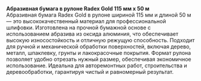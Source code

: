 **Абразивная бумага в рулоне Radex Gold 115 мм х 50 м**  
Абразивная бумага Radex Gold в рулоне шириной 115 мм и длиной 50 м — это высококачественный материал для профессиональной шлифовки. Изготовлена на прочной бумажной основе с использованием абразива из оксида алюминия, что обеспечивает высокую износостойкость и отличную режущую способность. Подходит для ручной и механической обработки поверхностей, включая дерево, металл, шпаклевку, грунты и лакокрасочные покрытия. Формат рулона позволяет удобно отрезать нужный размер, обеспечивая экономичное использование. Идеальна для авторемонтных работ, строительства и деревообработки, гарантируя чистый и равномерный результат.


